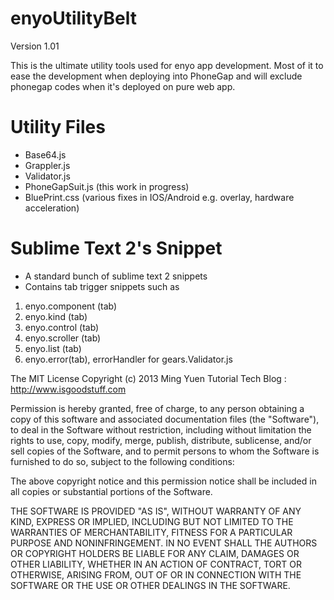 enyoUtilityBelt
===============

Version 1.01

This is the ultimate utility tools used for enyo app development. Most of it to ease the development when deploying into PhoneGap and will exclude phonegap codes when it's deployed on pure web app.

Utility Files
=============
- Base64.js
- Grappler.js 
- Validator.js
- PhoneGapSuit.js (this work in progress)
- BluePrint.css (various fixes in IOS/Android e.g. overlay, hardware acceleration)

Sublime Text 2's Snippet
========================
- A standard bunch of sublime text 2 snippets
- Contains tab trigger snippets such as 

1. enyo.component (tab)
2. enyo.kind (tab)
3. enyo.control (tab)
4. enyo.scroller (tab) 
5. enyo.list (tab)
6. enyo.error(tab), errorHandler for gears.Validator.js


The MIT License Copyright (c) 2013 Ming Yuen Tutorial Tech Blog : http://www.isgoodstuff.com

Permission is hereby granted, free of charge, to any person obtaining a copy of this software and associated documentation files (the "Software"), to deal in the Software without restriction, including without limitation the rights to use, copy, modify, merge, publish, distribute, sublicense, and/or sell copies of the Software, and to permit persons to whom the Software is furnished to do so, subject to the following conditions:

The above copyright notice and this permission notice shall be included in all copies or substantial portions of the Software.

THE SOFTWARE IS PROVIDED "AS IS", WITHOUT WARRANTY OF ANY KIND, EXPRESS OR IMPLIED, INCLUDING BUT NOT LIMITED TO THE WARRANTIES OF MERCHANTABILITY, FITNESS FOR A PARTICULAR PURPOSE AND NONINFRINGEMENT. IN NO EVENT SHALL THE AUTHORS OR COPYRIGHT HOLDERS BE LIABLE FOR ANY CLAIM, DAMAGES OR OTHER LIABILITY, WHETHER IN AN ACTION OF CONTRACT, TORT OR OTHERWISE, ARISING FROM, OUT OF OR IN CONNECTION WITH THE SOFTWARE OR THE USE OR OTHER DEALINGS IN THE SOFTWARE.

